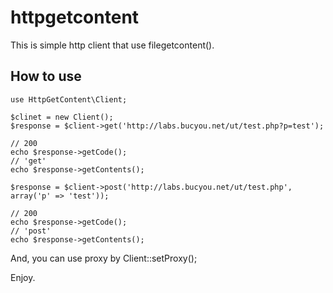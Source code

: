 httpgetcontent
==============

This is simple http client that use filegetcontent().

How to use
----------

    use HttpGetContent\Client;

    $clinet = new Client();
    $response = $client->get('http://labs.bucyou.net/ut/test.php?p=test');

    // 200
    echo $response->getCode();
    // 'get'
    echo $response->getContents();

    $response = $client->post('http://labs.bucyou.net/ut/test.php', array('p' => 'test'));

    // 200
    echo $response->getCode();
    // 'post'
    echo $response->getContents();

And, you can use proxy by Client::setProxy();

Enjoy.

